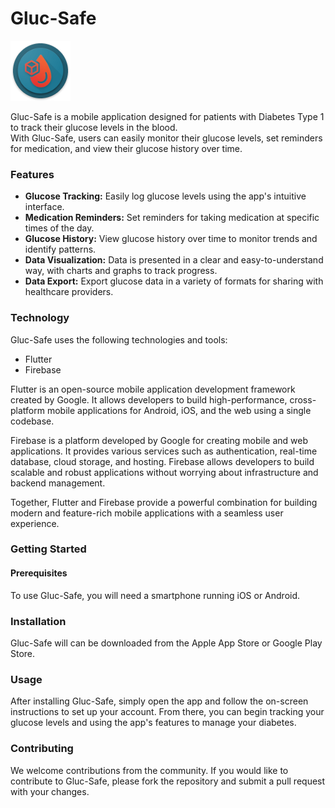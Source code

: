 # **Gluc-Safe**

![Gluc-Safe Logo](lib\assets\icon\res\mipmap-xhdpi\glucsafe.png)

Gluc-Safe is a mobile application designed for patients with Diabetes Type 1 to track their glucose levels in the blood.<br>
With Gluc-Safe, users can easily monitor their glucose levels, set reminders for medication, and view their glucose history over time.

### **Features**
* **Glucose Tracking:** Easily log glucose levels using the app's intuitive interface.
* **Medication Reminders:** Set reminders for taking medication at specific times of the day.
* **Glucose History:** View glucose history over time to monitor trends and identify patterns.
* **Data Visualization:** Data is presented in a clear and easy-to-understand way, with charts and graphs to track progress.
* **Data Export:** Export glucose data in a variety of formats for sharing with healthcare providers.

### **Technology**
Gluc-Safe uses the following technologies and tools:
* Flutter
* Firebase
  
Flutter is an open-source mobile application development framework created by Google. It allows developers to build high-performance, cross-platform mobile applications for Android, iOS, and the web using a single codebase.

Firebase is a platform developed by Google for creating mobile and web applications. It provides various services such as authentication, real-time database, cloud storage, and hosting. Firebase allows developers to build scalable and robust applications without worrying about infrastructure and backend management.

Together, Flutter and Firebase provide a powerful combination for building modern and feature-rich mobile applications with a seamless user experience.

### **Getting Started**
#### **Prerequisites**
To use Gluc-Safe, you will need a smartphone running iOS or Android.

### **Installation**
Gluc-Safe will can be downloaded from the Apple App Store or Google Play Store.

### **Usage**
After installing Gluc-Safe, simply open the app and follow the on-screen instructions to set up your account. From there, you can begin tracking your glucose levels and using the app's features to manage your diabetes.

### **Contributing**
We welcome contributions from the community. If you would like to contribute to Gluc-Safe, please fork the repository and submit a pull request with your changes.

